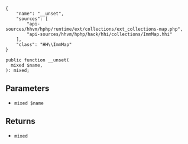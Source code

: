 ``` yamlmeta
{
    "name": "__unset",
    "sources": [
        "api-sources/hhvm/hphp/runtime/ext/collections/ext_collections-map.php",
        "api-sources/hhvm/hphp/hack/hhi/collections/ImmMap.hhi"
    ],
    "class": "HH\\ImmMap"
}
```




``` Hack
public function __unset(
  mixed $name,
): mixed;
```




## Parameters




+ ` mixed $name `




## Returns




* ` mixed `
<!-- HHAPIDOC -->
